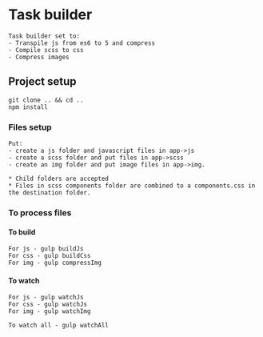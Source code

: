 ﻿# Task builder
```
Task builder set to:
- Transpile js from es6 to 5 and compress
- Compile scss to css
- Compress images
```

## Project setup
```
git clone .. && cd ..
npm install
```

### Files setup
```
Put:
- create a js folder and javascript files in app->js
- create a scss folder and put files in app->scss 
- create an img folder and put image files in app->img.

* Child folders are accepted
* Files in scss components folder are combined to a components.css in the destination folder.
```

### To process files
#### To build 
```
For js - gulp buildJs
For css - gulp buildCss
For img - gulp compressImg
```
#### To watch 
```
For js - gulp watchJs
For css - gulp watchJs
For img - gulp watchImg

To watch all - gulp watchAll
```
